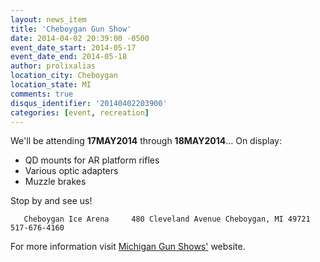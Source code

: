 ```yaml
---
layout: news_item
title: 'Cheboygan Gun Show'
date: 2014-04-02 20:39:00 -0500
event_date_start: 2014-05-17
event_date_end: 2014-05-18
author: prolixalias
location_city: Cheboygan
location_state: MI
comments: true
disqus_identifier: '20140402203900'
categories: [event, recreation]
---
```


We'll be attending **17MAY2014** through **18MAY2014**... On display:

* QD mounts for AR platform rifles
* Various optic adapters
* Muzzle brakes

Stop by and see us!

`    Cheboygan Ice Arena    
    480 Cleveland Avenue
    Cheboygan, MI 49721
    517-676-4160
`

For more information visit [Michigan Gun Shows'](http://www.migunshows.com/) website.
